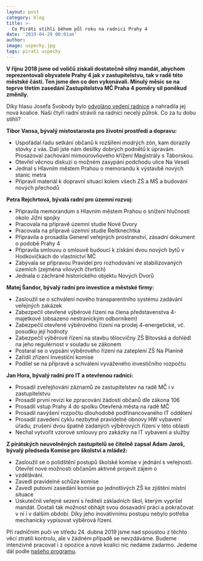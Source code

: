 ```yaml
---
layout: post
category: blog
title: >-  
  Co Piráti stihli během půl roku na radnici Prahy 4
date: '2019-04-29 00:01am'
author: 
image: uspechy.jpg
tags: pirati uspechy
---
```



<b>V říjnu 2018 jsme od voličů získali dostatečně silný mandát, abychom reprezentovali obyvatele Prahy 4 jak v zastupitelstvu, tak v radě této městské části. Ten jsme den co den vykonávali. Minulý měsíc se na teprve třetím zasedání Zastupitelstva MČ Praha 4 poměry sil poněkud změnily.</b>
 
Díky hlasu Josefa Svobody bylo <a href="https://praha4.pirati.cz/aktuality/svrzeni.html">odvoláno vedení radnice</a> a nahradila jej nová koalice.  Naši čtyři radní strávili na radnici necelý půlrok. Co za tu dobu stihli? 
 
<b>Tibor Vansa, bývalý místostarosta pro životní prostředí a dopravu:</b>
<ul>
<li>Uspořádal řadu setkání občanů k rozšíření modrých zón, kam dorazily stovky z vás. Dali jste nám desítky dobrých podnětů k úpravám.
  Prosazoval zachování mimoúrovňového křížení Magistrály s Táborskou.</li>
<li>Otevřel věcnou diskuzi o možném zasypání podchodu ulice Na Veselí</li>
<li>Jednal s Hlavním městem Prahou o memorandu k výstavbě nových stanic metra</li>
<li>Připravil materiál k dopravní situaci kolem všech ZŠ a MŠ a budování nových přechodů</li>
  </ul>
 
<b>Petra Rejchrtová, bývalá radní pro územní rozvoj:</b>
<ul>
<li>Připravila memorandum s Hlavním městem Prahou o snížení hlučnosti okolo Jižní spojky
<li>Pracovala na přípravě územní studie Nové Dvory</li>
<li>Pracovala na přípravě územní studie Reitknechtka</li>
<li>Připravila a prosadila Generel veřejných prostranství, zásadní dokument o podobě Prahy 4</li>
<li>Připravila smlouvu o smlouvě budoucí k získání dvou nových bytů v Hodkovičkách do vlastnictví MČ</li>
<li>Zabývala se přípravou Pravidel pro rozhodování ve stabilizovaných územích (zejména vilových čtvrtích)</li>
<li>Jednala o záchraně historického objektu Nových Dvorů</li>
 </ul>
 
<b>Matej Šandor, bývalý radní pro investice a městské firmy:</b>

<ul>
<li>Zasloužil se o schválení nového transparentního systému zadávání veřejných zakázek</li>
<li>Zabezpečil otevřené výběrové řízení na člena představenstva 4-majetkové (obsazeno nestranickým odborníkem)</li>
<li>Zabezpečil otevřené výběrového řízení na prodej 4-energetické, vč. posudku její hodnoty</li>
<li>Zabezpečil výběrové řízení na stavbu tělocvičny ZŠ Bítovská a dohlédl na jeho regulérnost v souladu se zákonem</li>
<li>Postaral se o vypsání výběrového řízení na zateplení ZŠ Na Planině</li>
<li>Zařídil zřízení Investiční komise</li>
<li>Podílel se na přípravě a schválení vyváženého investičního rozpočtu</li>
  </ul>
  
<b>Jan Hora, bývalý radní pro IT a otevřenou radnici:</b>

<ul>
<li>Prosadil zveřejňování záznamů ze zastupitelstev na radě MČ i v zastupitelstvu</li>
<li>Prosadil první revizi ke zpracování žádostí občanů dle zákona 106</li>
<li>Prosadil vstup Prahy 4 do spolku Otevřená města na radě MČ</li>
<li>Prosadil navýšení rozpočtu dlouhodobě podfinancovaného IT oddělení</li> 
<li>Prosadil zavedení cyklu nezbytné pravidelné obnovy HW vybavení úřadu; zrušení dvou špatně zadaných výběrových řízení v této oblasti</li>
<li>Nechal vytvořit vzorové smlouvy pro zakázky na IT vybavení a služby</li>
  </ul>
 
<b>Z pirátských neuvolněných zastupitelů se čitelně zapsal Adam Jaroš, bývalý předseda Komise pro školství a mládež:</b>

<ul>
<li>Zasloužil se o polidštění postupů školské komise v jednání s veřejností. Otevřel nové možnosti občanům aktivně projevit zájem o <li>vzdělávání.</li>
<li>Zavedl pravidelné schůze komise</li>
<li>Zavedl putovní zasedání komise po jednotlivých ZŠ ke zjištění místní situace</li>
<li>Uskutečnil veřejné sezení s řediteli základních škol, kterým vypršel mandát. Dostali tak možnost obhájit svou dosavadní práci a pokračovat v ní i v dalším období. Díky jeho inovativnímu postupu nebylo potřeba mechanicky vypisovat výběrová řízení.</li>
   </ul>
 
Při radničním puči ve středu 24. dubna 2019 jsme nad spoustou z těchto věcí ztratili kontrolu, ale v žádném případě se nevzdáváme. Budeme intenzivně pracovat i z opozice a nové koalici nic nedáme zadarmo. Jedeme dál podle <a href="https://praha4.pirati.cz/program/praha4/priority/">našeho programu</a>.
